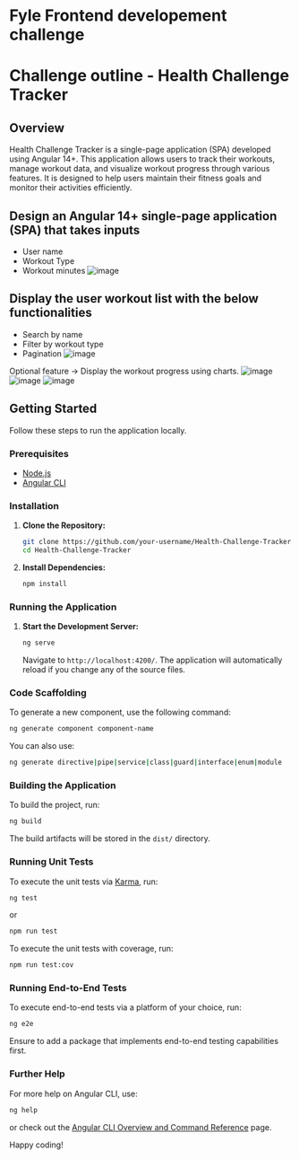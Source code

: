 # Fyle Frontend developement challenge

# Challenge outline - Health Challenge Tracker
## Overview

Health Challenge Tracker is a single-page application (SPA) developed using Angular 14+. This application allows users to track their workouts, manage workout data, and visualize workout progress through various features. It is designed to help users maintain their fitness goals and monitor their activities efficiently.

## Design an Angular 14+ single-page application (SPA) that takes inputs
- User name
- Workout Type
- Workout minutes
![image](https://github.com/user-attachments/assets/f3d9d4f7-eb83-482d-b699-bf14ae885e99)


## Display the user workout list with the below functionalities
- Search by name
- Filter by workout type
- Pagination
![image](https://github.com/user-attachments/assets/926c432b-603a-4343-9786-0e4040611c0d)

Optional feature → Display the workout progress using charts.
![image](https://github.com/user-attachments/assets/65771b8e-f57b-4700-816a-e9d12b0074f6)
![image](https://github.com/user-attachments/assets/957e4ec8-b138-4d3c-bcf9-41ee0094efeb)
![image](https://github.com/user-attachments/assets/f1720a1f-b3ef-4ac1-af59-09d1ad01a8b6)


## Getting Started

Follow these steps to run the application locally.

### Prerequisites

- [Node.js](https://nodejs.org/en/)
- [Angular CLI](https://angular.io/cli)

### Installation

1. **Clone the Repository:**
    ```sh
    git clone https://github.com/your-username/Health-Challenge-Tracker.git
    cd Health-Challenge-Tracker
    ```

2. **Install Dependencies:**
    ```sh
    npm install
    ```

### Running the Application

1. **Start the Development Server:**
    ```sh
    ng serve
    ```
    Navigate to `http://localhost:4200/`. The application will automatically reload if you change any of the source files.

### Code Scaffolding

To generate a new component, use the following command:
```sh
ng generate component component-name
```
You can also use:
```sh
ng generate directive|pipe|service|class|guard|interface|enum|module
```

### Building the Application

To build the project, run:
```sh
ng build
```
The build artifacts will be stored in the `dist/` directory.

### Running Unit Tests

To execute the unit tests via [Karma](https://karma-runner.github.io), run:
```sh
ng test
```
or
```sh
npm run test
```
To execute the unit tests with coverage, run:
```sh
npm run test:cov
```
### Running End-to-End Tests

To execute end-to-end tests via a platform of your choice, run:
```sh
ng e2e
```
Ensure to add a package that implements end-to-end testing capabilities first.

### Further Help

For more help on Angular CLI, use:
```sh
ng help
```
or check out the [Angular CLI Overview and Command Reference](https://angular.io/cli) page.

Happy coding!
